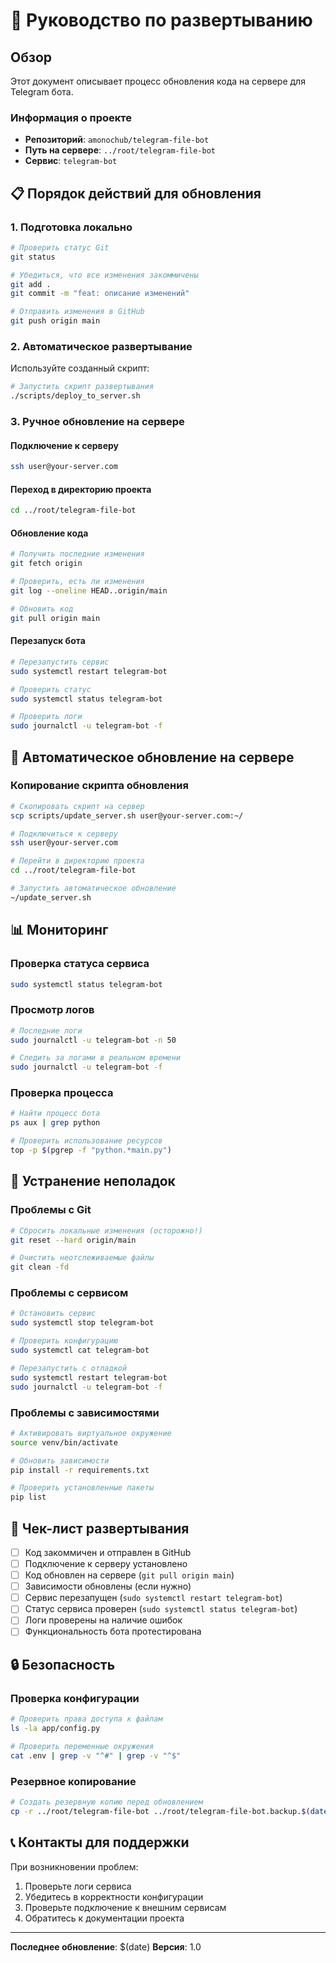 # 🚀 Руководство по развертыванию

## Обзор

Этот документ описывает процесс обновления кода на сервере для Telegram бота.

### Информация о проекте
- **Репозиторий**: `amonochub/telegram-file-bot`
- **Путь на сервере**: `../root/telegram-file-bot`
- **Сервис**: `telegram-bot`

## 📋 Порядок действий для обновления

### 1. Подготовка локально

```bash
# Проверить статус Git
git status

# Убедиться, что все изменения закоммичены
git add .
git commit -m "feat: описание изменений"

# Отправить изменения в GitHub
git push origin main
```

### 2. Автоматическое развертывание

Используйте созданный скрипт:

```bash
# Запустить скрипт развертывания
./scripts/deploy_to_server.sh
```

### 3. Ручное обновление на сервере

#### Подключение к серверу
```bash
ssh user@your-server.com
```

#### Переход в директорию проекта
```bash
cd ../root/telegram-file-bot
```

#### Обновление кода
```bash
# Получить последние изменения
git fetch origin

# Проверить, есть ли изменения
git log --oneline HEAD..origin/main

# Обновить код
git pull origin main
```

#### Перезапуск бота
```bash
# Перезапустить сервис
sudo systemctl restart telegram-bot

# Проверить статус
sudo systemctl status telegram-bot

# Проверить логи
sudo journalctl -u telegram-bot -f
```

## 🔧 Автоматическое обновление на сервере

### Копирование скрипта обновления
```bash
# Скопировать скрипт на сервер
scp scripts/update_server.sh user@your-server.com:~/

# Подключиться к серверу
ssh user@your-server.com

# Перейти в директорию проекта
cd ../root/telegram-file-bot

# Запустить автоматическое обновление
~/update_server.sh
```

## 📊 Мониторинг

### Проверка статуса сервиса
```bash
sudo systemctl status telegram-bot
```

### Просмотр логов
```bash
# Последние логи
sudo journalctl -u telegram-bot -n 50

# Следить за логами в реальном времени
sudo journalctl -u telegram-bot -f
```

### Проверка процесса
```bash
# Найти процесс бота
ps aux | grep python

# Проверить использование ресурсов
top -p $(pgrep -f "python.*main.py")
```

## 🚨 Устранение неполадок

### Проблемы с Git
```bash
# Сбросить локальные изменения (осторожно!)
git reset --hard origin/main

# Очистить неотслеживаемые файлы
git clean -fd
```

### Проблемы с сервисом
```bash
# Остановить сервис
sudo systemctl stop telegram-bot

# Проверить конфигурацию
sudo systemctl cat telegram-bot

# Перезапустить с отладкой
sudo systemctl restart telegram-bot
sudo journalctl -u telegram-bot -f
```

### Проблемы с зависимостями
```bash
# Активировать виртуальное окружение
source venv/bin/activate

# Обновить зависимости
pip install -r requirements.txt

# Проверить установленные пакеты
pip list
```

## 📝 Чек-лист развертывания

- [ ] Код закоммичен и отправлен в GitHub
- [ ] Подключение к серверу установлено
- [ ] Код обновлен на сервере (`git pull origin main`)
- [ ] Зависимости обновлены (если нужно)
- [ ] Сервис перезапущен (`sudo systemctl restart telegram-bot`)
- [ ] Статус сервиса проверен (`sudo systemctl status telegram-bot`)
- [ ] Логи проверены на наличие ошибок
- [ ] Функциональность бота протестирована

## 🔒 Безопасность

### Проверка конфигурации
```bash
# Проверить права доступа к файлам
ls -la app/config.py

# Проверить переменные окружения
cat .env | grep -v "^#" | grep -v "^$"
```

### Резервное копирование
```bash
# Создать резервную копию перед обновлением
cp -r ../root/telegram-file-bot ../root/telegram-file-bot.backup.$(date +%Y%m%d_%H%M%S)
```

## 📞 Контакты для поддержки

При возникновении проблем:
1. Проверьте логи сервиса
2. Убедитесь в корректности конфигурации
3. Проверьте подключение к внешним сервисам
4. Обратитесь к документации проекта

---

**Последнее обновление**: $(date)
**Версия**: 1.0 
